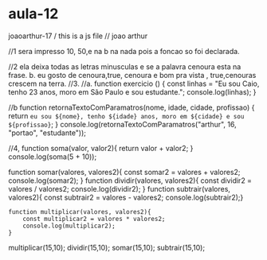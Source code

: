 # aula-12
joaoarthur-17
/ this is a js file
// joao arthur

//1 sera impresso 10, 50,e na b na nada pois a foncao so foi declarada.

//2 ela deixa todas as letras minusculas e se a palavra cenoura esta na frase. b. eu gosto de cenoura,true, cenoura e bom pra vista , true,cenouras crescem na terra.
//3.
//a. 
function exercicio () {
    const linhas = "Eu sou Caio, tenho 23 anos, moro em São Paulo e sou estudante.";
    console.log(linhas);
}

//b 
function retornaTextoComParamatros(nome, idade, cidade, profissao) {
    return `eu sou ${nome}, tenho ${idade} anos, moro em ${cidade} e sou ${profissao}`;
}
console.log(retornaTextoComParamatros("arthur", 16, "portao", "estudante"));

//4,
function soma(valor, valor2){
    return valor + valor2;
}
console.log(soma(5 + 10));

function somar(valores, valores2){
    const somar2 = valores + valores2;
    console.log(somar2);
}
function dividir(valores, valores2){
    const dividir2 = valores / valores2;
    console.log(dividir2);
}
function subtrair(valores, valores2){
    const subtrair2 = valores - valores2;
    console.log(subtrair2);}

    function multiplicar(valores, valores2){
        const multiplicar2 = valores * valores2;
        console.log(multiplicar2);
    }
multiplicar(15,10);
dividir(15,10);
somar(15,10);
subtrair(15,10);
